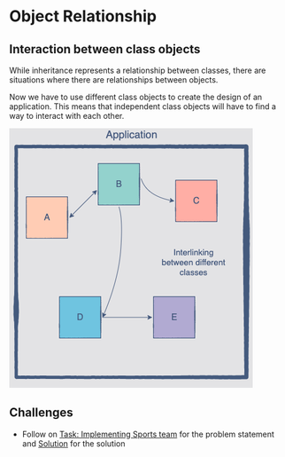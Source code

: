 # Object Relationship

## Interaction between class objects

While inheritance represents a relationship between classes, there are situations where there are relationships between objects.

Now we have to use different class objects to create the design of an application. This means that independent class objects will have to find a way to interact with each other.

![ilustration object relationship](../icons/object-relationship-ilustration.png)

## Challenges

- Follow on [Task: Implementing Sports team](task.py) for the problem statement and [Solution](solution.py) for the solution
